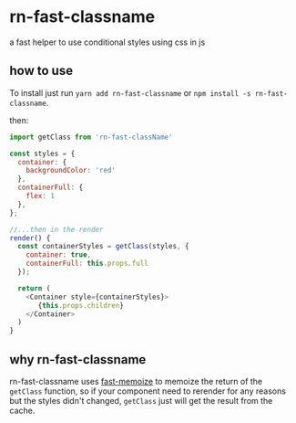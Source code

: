 # rn-fast-classname

a fast helper to use conditional styles using css in js

## how to use

To install just run `yarn add rn-fast-classname` or `npm install -s rn-fast-classname`.

then:

```js
import getClass from 'rn-fast-className'

const styles = {
  container: {
    backgroundColor: 'red'
  },
  containerFull: {
    flex: 1
  },
};

//...then in the render
render() {
  const containerStyles = getClass(styles, {
    container: true,
    containerFull: this.props.full
  });

  return (
    <Container style={containerStyles}>                  
       {this.props.children}
    </Container>
  )
}
```

## why rn-fast-classname

rn-fast-classname uses [fast-memoize](https://github.com/caiogondim/fast-memoize.js#readme) to memoize the return of the `getClass` function, so if your component need to rerender for any reasons but the styles didn't changed, `getClass` just will get the result from the cache.
